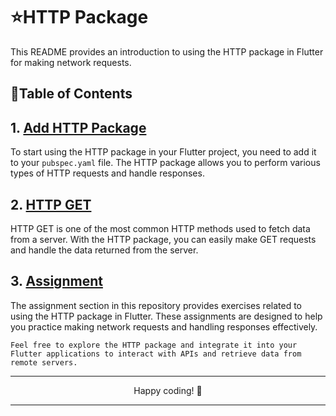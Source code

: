 # ⭐HTTP Package

This README provides an introduction to using the HTTP package in Flutter for making network requests.

## 🔗Table of Contents

## 1. [Add HTTP Package](https://github.com/Arpitaagupta/Flutter-Basics/tree/main/HTTP%20Package/add_http_package)

To start using the HTTP package in your Flutter project, you need to add it to your `pubspec.yaml` file. The HTTP package allows you to perform various types of HTTP requests and handle responses.

## 2. [HTTP GET](https://github.com/Arpitaagupta/Flutter-Basics/tree/main/HTTP%20Package/http_get)

HTTP GET is one of the most common HTTP methods used to fetch data from a server. With the HTTP package, you can easily make GET requests and handle the data returned from the server.

## 3. [Assignment](https://github.com/Arpitaagupta/Flutter-Basics/tree/main/HTTP%20Package/assignment_4)

The assignment section in this repository provides exercises related to using the HTTP package in Flutter. These assignments are designed to help you practice making network requests and handling responses effectively.

`Feel free to explore the HTTP package and integrate it into your Flutter applications to interact with APIs and retrieve data from remote servers.`

<hr>
<p align="center">
Happy coding! 🚀
<hr>
</p>
